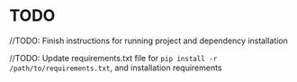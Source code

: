 # TODO

//TODO: Finish instructions for running project and dependency installation

//TODO: Update requirements.txt file for `pip install -r /path/to/requirements.txt`, and installation requirements
